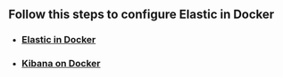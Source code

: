 ## Follow this steps to configure Elastic in Docker

* ### [Elastic in Docker ](https://www.elastic.co/guide/en/elasticsearch/reference/current/docker.html)

* ### [Kibana on Docker](https://www.elastic.co/guide/en/kibana/5.6/_configuring_kibana_on_docker.html)
